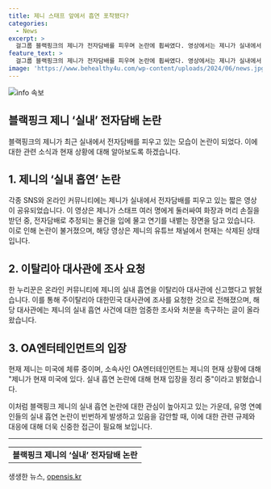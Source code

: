 ```yaml
---
title: 제니 스태프 앞에서 흡연 포착됐다?
categories:
  - News
excerpt: >
  걸그룹 블랙핑크의 제니가 전자담배를 피우며 논란에 휩싸였다. 영상에서는 제니가 실내에서 전자담배로 추정되는 물건을 입에 물고 연기를 내뿜는 장면이 담겼다. 한 누리꾼은 이를 본 후 이탈리아 대사관에 신고했고, OA엔터테인먼트 관계자는 제니의 현재 입장 정리 중이라 밝혔다. 이는 연예계에서 처음이 아니며, 이전에도 유명 연예인들이 실내 흡연으로 논란이 있었다.
feature_text: >
  걸그룹 블랙핑크의 제니가 전자담배를 피우며 논란에 휩싸였다. 영상에서는 제니가 실내에서 전자담배로 추정되는 물건을 입에 물고 연기를 내뿜는 장면이 담겼다. 한 누리꾼은 이를 본 후 이탈리아 대사관에 신고했고, OA엔터테인먼트 관계자는 제니의 현재 입장 정리 중이라 밝혔다. 이는 연예계에서 처음이 아니며, 이전에도 유명 연예인들이 실내 흡연으로 논란이 있었다.
image: 'https://www.behealthy4u.com/wp-content/uploads/2024/06/news.jpg'
---
```


<p><img src="https://www.behealthy4u.com/wp-content/uploads/2024/06/news.jpg" alt="info 속보" /></p>

<h2>블랙핑크 제니 ‘실내’ 전자담배 논란</h2>

<p data-ke-size="size16">블랙핑크의 제니가 최근 실내에서 전자담배를 피우고 있는 모습이 논란이 되었다. 이에 대한 관련 소식과 현재 상황에 대해 알아보도록 하겠습니다.</p>

<h2 data-ke-size="size26">1. 제니의 ‘실내 흡연’ 논란</h2>

<p data-ke-size="size16">각종 SNS와 온라인 커뮤니티에는 제니가 실내에서 전자담배를 피우고 있는 짧은 영상이 공유되었습니다. 이 영상은 제니가 스태프 여러 명에게 둘러싸여 화장과 머리 손질을 받던 중, 전자담배로 추정되는 물건을 입에 물고 연기를 내뱉는 장면을 담고 있습니다. 이로 인해 논란이 불거졌으며, 해당 영상은 제니의 유튜브 채널에서 현재는 삭제된 상태입니다.</p>

<h2 data-ke-size="size26">2. 이탈리아 대사관에 조사 요청</h2>

<p data-ke-size="size16">한 누리꾼은 온라인 커뮤니티에 제니의 실내 흡연을 이탈리아 대사관에 신고했다고 밝혔습니다. 이를 통해 주이탈리아 대한민국 대사관에 조사를 요청한 것으로 전해졌으며, 해당 대사관에는 제니의 실내 흡연 사건에 대한 엄중한 조사와 처분을 촉구하는 글이 올라왔습니다.</p>

<h2 data-ke-size="size26">3. OA엔터테인먼트의 입장</h2>

<p data-ke-size="size16">현재 제니는 미국에 체류 중이며, 소속사인 OA엔터테인먼트는 제니의 현재 상황에 대해 "제니가 현재 미국에 있다. 실내 흡연 논란에 대해 현재 입장을 정리 중"이라고 밝혔습니다.</p>

<p data-ke-size="size16">이처럼 블랙핑크 제니의 실내 흡연 논란에 대한 관심이 높아지고 있는 가운데, 유명 연예인들의 실내 흡연 논란이 빈번하게 발생하고 있음을 감안할 때, 이에 대한 관련 규제와 대응에 대해 더욱 신중한 접근이 필요해 보입니다.</p>

<hr>

<table>
  <tbody>
    <tr>
      <td style="text-align: center;"><b>블랙핑크 제니의 ‘실내’ 전자담배 논란</b></td>
    </tr>
  </tbody>
</table>
생생한 뉴스, <a href="https://opensis.kr" rel="dofollow">opensis.kr</a>


